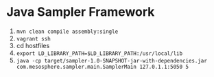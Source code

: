 # Java Sampler Framework

1. `mvn clean compile assembly:single`
1. `vagrant ssh`
1. cd hostfiles
1. `export LD_LIBRARY_PATH=$LD_LIBRARY_PATH:/usr/local/lib`
1. `java -cp target/sampler-1.0-SNAPSHOT-jar-with-dependencies.jar com.mesosphere.sampler.main.SamplerMain 127.0.1.1:5050 5 `
